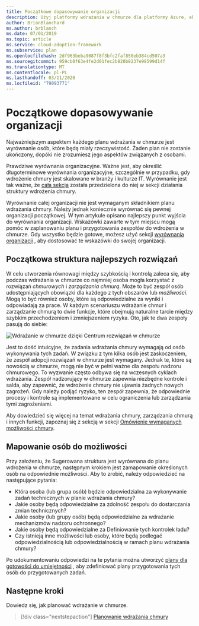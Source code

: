 ```yaml
---
title: Początkowe dopasowywanie organizacji
description: Użyj platformy wdrażania w chmurze dla platformy Azure, aby dowiedzieć się, jak ukończyć wstępne wyrównywanie organizacji i przygotować swoje zespoły do wdrożenia w chmurze.
author: BrianBlanchard
ms.author: brblanch
ms.date: 07/01/2019
ms.topic: article
ms.service: cloud-adoption-framework
ms.subservice: plan
ms.openlocfilehash: 2df963beba9087f8f3bfc2faf850eb384cd507a3
ms.sourcegitcommit: 959cb0f63e4fe2d01fec2b820b8237e98599d14f
ms.translationtype: MT
ms.contentlocale: pl-PL
ms.lasthandoff: 03/11/2020
ms.locfileid: "79093771"
---
```

# <a name="initial-organization-alignment"></a>Początkowe dopasowywanie organizacji

Najważniejszym aspektem każdego planu wdrażania w chmurze jest wyrównanie osób, które będą miały rzeczywistość. Żaden plan nie zostanie ukończony, dopóki nie zrozumiesz jego aspektów związanych z osobami.

Prawdziwe wyrównania organizacyjne. Ważne jest, aby określić długoterminowe wyrównania organizacyjne, szczególnie w przypadku, gdy wdrożenie chmury jest skalowane w branży i kulturze IT. Wyrównanie jest tak ważne, że [cała sekcja](../organize/index.md) została przedzielona do niej w sekcji działania struktury wdrożenia chmury.

Wyrównanie całej organizacji nie jest wymaganym składnikiem planu wdrażania chmury. Należy jednak koniecznie wyrównać się pewnej organizacji początkowej. W tym artykule opisano najlepszy punkt wyjścia do wyrównania organizacji. Wskazówki zawarte w tym miejscu mogą pomóc w zaplanowaniu planu i przygotowania zespołów do wdrożenia w chmurze. Gdy wszystko będzie gotowe, możesz użyć sekcji [wyrównania organizacji](../organize/index.md) , aby dostosować te wskazówki do swojej organizacji.

## <a name="initial-best-practice-structure"></a>Początkowa struktura najlepszych rozwiązań

W celu utworzenia równowagi między szybkością i kontrolą zaleca się, aby podczas wdrażania w chmurze co najmniej osoba mogła korzystać z rozwiązań *chmurowych* i *zarządzania chmurą*. Może to być zespół osób udostępniających obowiązki dla każdego z tych obszarów lub *możliwości*. Mogą to być również osoby, które są odpowiedzialne za wyniki i odpowiadają za prace. W każdym scenariuszu wdrażanie chmur i zarządzanie chmurą to dwie funkcje, które obejmują naturalne tarcie między szybkim przechodzeniem i zmniejszeniem ryzyka. Oto, jak te dwa zespoły pasują do siebie:

![Wdrażanie w chmurze dzięki Centrum rozwiązań w chmurze](../_images/ready/org-ready-best-practice.png)

Jest to dość intuicyjne, że zadania wdrażania chmury wymagają od osób wykonywania tych zadań. W związku z tym kilka osób jest zaskoczeniem, że zespół adopcji rozwiązań w chmurze jest wymagany. Jednak te, które są nowością w chmurze, mogą nie być w pełni ważne dla zespołu nadzoru chmurowego. To wyzwanie często odbywa się na wczesnych cyklach wdrażania. Zespół nadzorujący w chmurze zapewnia niezbędne kontrole i salda, aby zapewnić, że wdrożenie chmury nie ujawnia żadnych nowych zagrożeń. Gdy należy podjąć ryzyko, ten zespół zapewnia, że odpowiednie procesy i kontrole są implementowane w celu ograniczenia lub zarządzania tymi zagrożeniami.

Aby dowiedzieć się więcej na temat wdrażania chmury, zarządzania chmurą i innych funkcji, zapoznaj się z sekcją w sekcji [Omówienie wymaganych możliwości chmury](../organize/index.md?#understand-required-cloud-capabilities).

## <a name="map-people-to-capabilities"></a>Mapowanie osób do możliwości

Przy założeniu, że Sugerowana struktura jest wyrównana do planu wdrożenia w chmurze, następnym krokiem jest zamapowanie określonych osób na odpowiednie możliwości. Aby to zrobić, należy odpowiedzieć na następujące pytania:

- Która osoba (lub grupa osób) będzie odpowiedzialna za wykonywanie zadań technicznych w planie wdrażania chmury?
- Jakie osoby będą odpowiedzialne za zdolność zespołu do dostarczania zmian technicznych?
- Jakie osoby (lub grupy osób) będą odpowiedzialne za wdrażanie mechanizmów nadzoru ochronnego?
- Jakie osoby będą odpowiedzialne za Definiowanie tych kontrolek ładu?
- Czy istnieją inne możliwości lub osoby, które będą podlegać odpowiedzialnością lub odpowiedzialnością w ramach planu wdrażania chmury?

Po udokumentowaniu odpowiedzi na te pytania można utworzyć [plany dla gotowości do umiejętności](./adapt-roles-skills-processes.md) , aby zdefiniować plany przygotowania tych osób do przygotowanych zadań.

## <a name="next-steps"></a>Następne kroki

Dowiedz się, jak planować wdrażanie w chmurze.

> [!div class="nextstepaction"]
> [Planowanie wdrażania chmury](./plan-intro.md)
